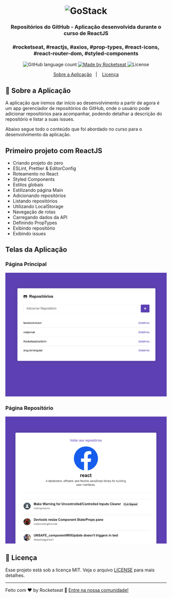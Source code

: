 <h1 align="center">
    <img alt="GoStack" src="https://rocketseat-cdn.s3-sa-east-1.amazonaws.com/bootcamp-header.png" width="200px" />
</h1>

<h3 align="center">
  Repositórios do GitHub - Aplicação desenvolvida durante o curso de ReactJS
</h3>

<h3 align="center">
  #rocketseat, #reactjs, #axios, #prop-types, #react-icons, #react-router-dom, #styled-components
</h3>

<p align="center">
  <img alt="GitHub language count" src="https://img.shields.io/github/languages/count/rocketseat/bootcamp-gostack-desafio-01?color=%2304D361">

  <a href="https://rocketseat.com.br">
    <img alt="Made by Rocketseat" src="https://img.shields.io/badge/made%20by-Rocketseat-%2304D361">
  </a>

  <img alt="License" src="https://img.shields.io/badge/license-MIT-%2304D361">
</p>

<p align="center">
  <a href="#rocket-sobre-a-aplicação">Sobre a Aplicação</a>&nbsp;&nbsp;&nbsp;|&nbsp;&nbsp;&nbsp;
  <a href="#memo-licença">Licença</a>
</p>

## :rocket: Sobre a Aplicação

A aplicação que iremos dar início ao desenvolvimento a partir de agora é um app gerenciador de repositórios do GitHub, onde o usuário pode adicionar repositórios para acompanhar, podendo detalhar a descrição do repositório e listar a suas issues.

Abaixo segue todo o conteúdo que foi abordado no curso para o desenvolvimento da aplicação.

## Primeiro projeto com ReactJS

- Criando projeto do zero
- ESLint, Prettier & EditorConfig
- Roteamento no React
- Styled Components
- Estilos globais
- Estilizando página Main
- Adicionando repositórios
- Listando repositórios
- Utilizando LocalStorage
- Navegação de rotas
- Carregando dados da API
- Definindo PropTypes
- Exibindo repositório
- Exibindo issues

## Telas da Aplicação

### Página Principal
![Main](.github/main.png)

### Página Repositório
![Repository](.github/repository.png)

## :memo: Licença

Esse projeto está sob a licença MIT. Veja o arquivo [LICENSE](LICENSE.md) para mais detalhes.

---

Feito com ♥ by Rocketseat :wave: [Entre na nossa comunidade!](https://discordapp.com/invite/gCRAFhc)
